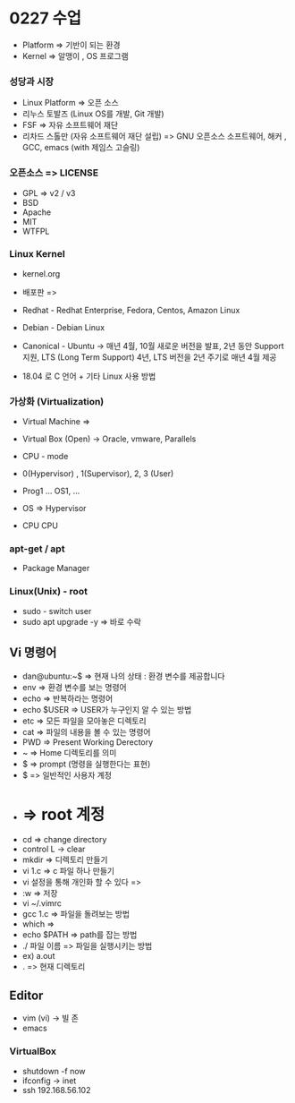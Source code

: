 # 0227 수업
* Platform => 기반이 되는 환경
* Kernel => 알맹이 , OS 프로그램

### 성당과 시장
* Linux Platform => 오픈 소스  
* 리누스 토발즈 (Linux OS를 개발, Git 개발)
* FSF => 자유 소프트웨어 재단
* 리차드 스톨만 (자유 소프트웨어 재단 설립) => GNU 오픈소스 소프트웨어, 해커 , GCC, emacs (with  제임스 고슬링)

### 오픈소스 => LICENSE
* GPL =>  v2 / v3
* BSD
* Apache
* MIT
* WTFPL

### Linux Kernel
* kernel.org
* 배포판 =>
* Redhat - Redhat Enterprise, Fedora, Centos, Amazon Linux
* Debian - Debian Linux
* Canonical - Ubuntu -> 매년 4월, 10월 새로운 버전을 발표, 2년 동안 Support 지원,  LTS (Long Term Support) 4년, LTS 버전을 2년 주기로 매년 4월 제공

* 18.04 로 C 언어 + 기타 Linux 사용 방법

### 가상화 (Virtualization)
* Virtual Machine =>
* Virtual Box (Open) -> Oracle, vmware, Parallels

* CPU - mode
* 0(Hypervisor) , 1(Supervisor), 2, 3 (User)

*  Prog1 …                OS1, …
*    OS           =>    Hypervisor
*   CPU                        CPU

### apt-get / apt
* Package Manager

### Linux(Unix) -  root
* sudo - switch user 
* sudo apt upgrade -y => 바로 수락

## Vi 명령어
* dan@ubuntu:~$ => 현재 나의 상태 : 환경 변수를 제공합니다
* env => 환경 변수를 보는 명령어
* echo => 반복하라는 명령어
* echo $USER => USER가 누구인지 알 수 있는 방법
* etc => 모든 파일을 모아놓은 디렉토리
* cat => 파일의 내용을 볼 수 있는 명령어
* PWD => Present Working Derectory
* ~ => Home 디렉토리를 의미
* $ => prompt (명령을 실행한다는 표현)
* $ => 일반적인 사용자 계정
* # => root  계정
* cd => change directory
* control L -> clear
* mkdir => 디렉토리 만들기
* vi 1.c => c 파일 하나 만들기
* vi 설정을 통해 개인화 할 수 있다 => 
* :w => 저장
* vi ~/.vimrc
* gcc 1.c => 파일을 돌려보는 방법
* which => 
* echo $PATH => path를 잡는 방법
* ./ 파일 이름 => 파일을 실행시키는 방법
* ex) a.out
* . => 현재 디렉토리

## Editor
* vim (vi) -> 빌 존
* emacs

### VirtualBox
* shutdown -f now
* ifconfig -> inet
* ssh 192.168.56.102